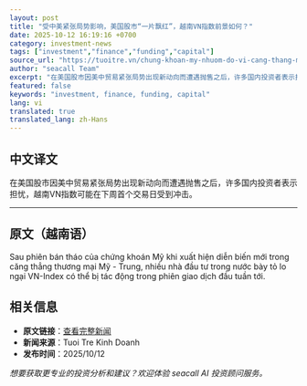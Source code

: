 ```yaml
---
layout: post
title: "受中美紧张局势影响，美国股市“一片飘红”，越南VN指数前景如何？"
date: 2025-10-12 16:19:16 +0700
category: investment-news
tags: ["investment","finance","funding","capital"]
source_url: "https://tuoitre.vn/chung-khoan-my-nhuom-do-vi-cang-thang-my-trung-vn-index-duoc-du-bao-ra-sao-20251012191151307.htm"
author: "seacall Team"
excerpt: "在美国股市因美中贸易紧张局势出现新动向而遭遇抛售之后，许多国内投资者表示担忧，越南VN指数可能在下周首个交易日受到冲击。..."
featured: false
keywords: "investment, finance, funding, capital"
lang: vi
translated: true
translated_lang: zh-Hans
---
```


## 中文译文

在美国股市因美中贸易紧张局势出现新动向而遭遇抛售之后，许多国内投资者表示担忧，越南VN指数可能在下周首个交易日受到冲击。

---

## 原文（越南语）

Sau phiên bán tháo của chứng khoán Mỹ khi xuất hiện diễn biến mới trong căng thẳng thương mại Mỹ - Trung, nhiều nhà đầu tư trong nước bày tỏ lo ngại VN-Index có thể bị tác động trong phiên giao dịch đầu tuần tới.

## 相关信息

- **原文链接**：[查看完整新闻](https://tuoitre.vn/chung-khoan-my-nhuom-do-vi-cang-thang-my-trung-vn-index-duoc-du-bao-ra-sao-20251012191151307.htm)
- **新闻来源**：Tuoi Tre Kinh Doanh
- **发布时间**：2025/10/12

*想要获取更专业的投资分析和建议？欢迎体验 seacall AI 投资顾问服务。*